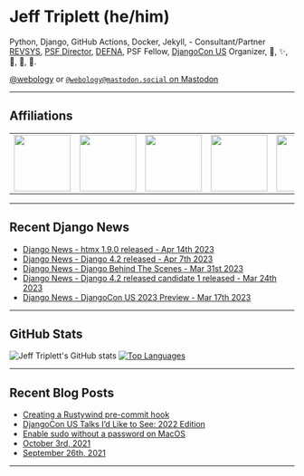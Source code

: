 # Jeff Triplett (he/him)

Python, Django, GitHub Actions, Docker, Jekyll,  - Consultant/Partner [REVSYS][], [PSF Director][], [DEFNA][], PSF Fellow, [DjangoCon US][] Organizer, 🏀, ✨, 💪, 🏃, 🤖.

<a href="https://twitter.com/webology">@webology</a> or <a href="https://mastodon.social/@webology" rel="me">`@webology@mastodon.social` on Mastodon</a>

<hr>

## Affiliations

<table border="0">
<tr>
<td><a href="https://github.com/revsys/"><img src="https://avatars.githubusercontent.com/u/308096?s=200&v=4" width="100px"></a></td>
<td><a href="https://github.com/psf/"><img src="https://avatars.githubusercontent.com/u/50630501?s=200&v=4" width="100px"></a></td>
<td><a href="https://github.com/djangocon/"><img src="https://avatars.githubusercontent.com/u/2891658?s=400&&v=4" width="100px"></a></td>
<td><a href="https://github.com/defna/"><img src="https://avatars.githubusercontent.com/u/13454395?s=200&v=4" width="100px"></a></td>
<td><a href="https://github.com/djangopackages/"><img src="https://avatars.githubusercontent.com/u/27385825?s=200&v=4" width="100px"></a></td>
</tr>
</table>

<hr>

## Recent Django News

<!--START_SECTION:news-->
* [Django News - htmx 1.9.0 released - Apr 14th 2023](https:&#x2F;&#x2F;django-news.com&#x2F;issues&#x2F;175)
* [Django News - Django 4.2 released - Apr 7th 2023](https:&#x2F;&#x2F;django-news.com&#x2F;issues&#x2F;174)
* [Django News - Django Behind The Scenes - Mar 31st 2023](https:&#x2F;&#x2F;django-news.com&#x2F;issues&#x2F;173)
* [Django News - Django 4.2 released candidate 1 released - Mar 24th 2023](https:&#x2F;&#x2F;django-news.com&#x2F;issues&#x2F;172)
* [Django News - DjangoCon US 2023 Preview - Mar 17th 2023](https:&#x2F;&#x2F;django-news.com&#x2F;issues&#x2F;171)
<!--END_SECTION:news-->

<hr>

## GitHub Stats

![Jeff Triplett's GitHub stats](https://github-readme-stats.vercel.app/api?username=jefftriplett&show_icons=&private_count=true&theme=dracula)  [![Top Languages](https://github-readme-stats.vercel.app/api/top-langs/?username=jefftriplett&layout=compact&theme=dracula)]()

<hr>

## Recent Blog Posts

<!--START_SECTION:posts-->
* [Creating a Rustywind pre-commit hook](https:&#x2F;&#x2F;jefftriplett.com&#x2F;2023&#x2F;rustywind-pre-commit-hook&#x2F;)
* [DjangoCon US Talks I’d Like to See: 2022 Edition](https:&#x2F;&#x2F;jefftriplett.com&#x2F;2022&#x2F;djangocon-us-talks-i-d-like-to-see-2022-edition&#x2F;)
* [Enable sudo without a password on MacOS](https:&#x2F;&#x2F;jefftriplett.com&#x2F;2022&#x2F;enable-sudo-without-a-password-on-macos&#x2F;)
* [October 3rd, 2021](https:&#x2F;&#x2F;jefftriplett.com&#x2F;2021&#x2F;sunday-morning-coffee-notes-october-3rd-2021&#x2F;)
* [September 26th, 2021](https:&#x2F;&#x2F;jefftriplett.com&#x2F;2021&#x2F;sunday-morning-coffee-notes-september-26th-2021&#x2F;)
<!--END_SECTION:posts-->

<hr>

[DEFNA]: https://www.defna.org/
[DjangoCon US]: http://djangocon.us/
[PSF Director]: https://www.python.org/psf/members/#board-of-directors
[REVSYS]: https://www.revsys.com/
